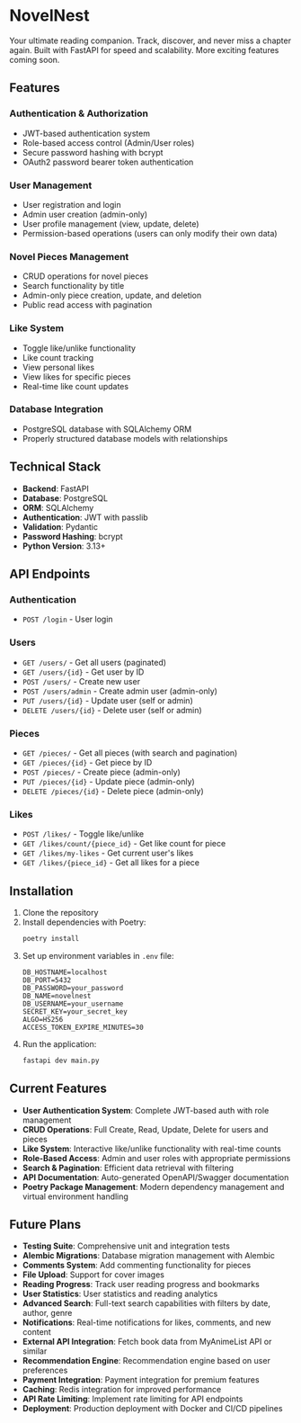 # NovelNest

Your ultimate reading companion. Track, discover, and never miss a chapter again. Built with FastAPI for speed and scalability. More exciting features coming soon.

## Features

### Authentication & Authorization
- JWT-based authentication system
- Role-based access control (Admin/User roles)
- Secure password hashing with bcrypt
- OAuth2 password bearer token authentication

### User Management
- User registration and login
- Admin user creation (admin-only)
- User profile management (view, update, delete)
- Permission-based operations (users can only modify their own data)

### Novel Pieces Management
- CRUD operations for novel pieces
- Search functionality by title
- Admin-only piece creation, update, and deletion
- Public read access with pagination

### Like System
- Toggle like/unlike functionality
- Like count tracking
- View personal likes
- View likes for specific pieces
- Real-time like count updates

### Database Integration
- PostgreSQL database with SQLAlchemy ORM
- Properly structured database models with relationships

## Technical Stack

- **Backend**: FastAPI
- **Database**: PostgreSQL
- **ORM**: SQLAlchemy
- **Authentication**: JWT with passlib
- **Validation**: Pydantic
- **Password Hashing**: bcrypt
- **Python Version**: 3.13+

## API Endpoints

### Authentication
- `POST /login` - User login

### Users
- `GET /users/` - Get all users (paginated)
- `GET /users/{id}` - Get user by ID
- `POST /users/` - Create new user
- `POST /users/admin` - Create admin user (admin-only)
- `PUT /users/{id}` - Update user (self or admin)
- `DELETE /users/{id}` - Delete user (self or admin)

### Pieces
- `GET /pieces/` - Get all pieces (with search and pagination)
- `GET /pieces/{id}` - Get piece by ID
- `POST /pieces/` - Create piece (admin-only)
- `PUT /pieces/{id}` - Update piece (admin-only)
- `DELETE /pieces/{id}` - Delete piece (admin-only)

### Likes
- `POST /likes/` - Toggle like/unlike
- `GET /likes/count/{piece_id}` - Get like count for piece
- `GET /likes/my-likes` - Get current user's likes
- `GET /likes/{piece_id}` - Get all likes for a piece

## Installation

1. Clone the repository
2. Install dependencies with Poetry:
   ```bash
   poetry install
   ```
3. Set up environment variables in `.env` file:
   ```
   DB_HOSTNAME=localhost
   DB_PORT=5432
   DB_PASSWORD=your_password
   DB_NAME=novelnest
   DB_USERNAME=your_username
   SECRET_KEY=your_secret_key
   ALGO=HS256
   ACCESS_TOKEN_EXPIRE_MINUTES=30
   ```
4. Run the application:
   ```bash
   fastapi dev main.py
   ```

## Current Features

- **User Authentication System**: Complete JWT-based auth with role management
- **CRUD Operations**: Full Create, Read, Update, Delete for users and pieces
- **Like System**: Interactive like/unlike functionality with real-time counts
- **Role-Based Access**: Admin and user roles with appropriate permissions
- **Search & Pagination**: Efficient data retrieval with filtering
- **API Documentation**: Auto-generated OpenAPI/Swagger documentation
- **Poetry Package Management**: Modern dependency management and virtual environment handling

## Future Plans

- **Testing Suite**: Comprehensive unit and integration tests
- **Alembic Migrations**: Database migration management with Alembic
- **Comments System**: Add commenting functionality for pieces
- **File Upload**: Support for cover images
- **Reading Progress**: Track user reading progress and bookmarks
- **User Statistics**: User statistics and reading analytics
- **Advanced Search**: Full-text search capabilities with filters by date, author, genre
- **Notifications**: Real-time notifications for likes, comments, and new content
- **External API Integration**: Fetch book data from MyAnimeList API or similar
- **Recommendation Engine**: Recommendation engine based on user preferences
- **Payment Integration**: Payment integration for premium features
- **Caching**: Redis integration for improved performance
- **API Rate Limiting**: Implement rate limiting for API endpoints
- **Deployment**: Production deployment with Docker and CI/CD pipelines